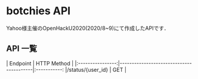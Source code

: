 # botchies API
Yahoo様主催のOpenHackU2020(2020/8~9)にて作成したAPIです．

## API 一覧
|                 Endpoint                | HTTP Method |
|:----------------:|-----------------------------------------|:-----------:
|/status/{user_id}                              | GET         |